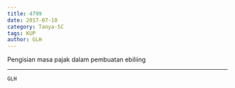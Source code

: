 ```yaml
---
title: 4799
date: 2017-07-18
category: Tanya-SC
tags: KUP
author: GLH
---
```


Pengisian masa pajak dalam pembuatan ebiliing

---



`GLH`
